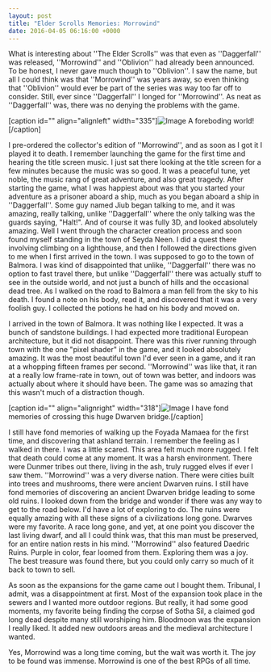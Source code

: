 ```yaml
---
layout: post
title: "Elder Scrolls Memories: Morrowind"
date: 2016-04-05 06:16:00 +0000
---
```

What is interesting about ''The Elder Scrolls'' was that even as ''Daggerfall'' was released, ''Morrowind'' and ''Oblivion'' had already been announced. To be honest, I never gave much though to ''Oblivion''. I saw the name, but all I could think was that ''Morrowind'' was years away, so even thinking that ''Oblivion'' would ever be part of the series was way too far off to consider. Still, ever since ''Daggerfall'' I longed for ''Morrowind''. As neat as ''Daggerfall'' was, there was no denying the problems with the game.

[caption id="" align="alignleft" width="335"]![Image](/https://www.jackeverett.com/rc_files/m/o/morrowind2.JPG) A foreboding world![/caption]

I pre-ordered the collector's edition of ''Morrowind'', and as soon as I got it I played it to death. I remember launching the game for the first time and hearing the title screen music. I just sat there looking at the title screen for a few minutes because the music was so good. It was a peaceful tune, yet noble, the music rang of great adventure, and also great tragedy. After starting the game, what I was happiest about was that you started your adventure as a prisoner aboard a ship, much as you began aboard a ship in ''Daggerfall''. Some guy named Jiub began talking to me, and it was amazing, really talking, unlike ''Daggerfall'' where the only talking was the guards saying, "Halt!". And of course it was fully 3D, and looked absolutely amazing. Well I went through the character creation process and soon found myself standing in the town of Seyda Neen. I did a quest there involving climbing on a lighthouse, and then I followed the directions given to me when I first arrived in the town. I was supposed to go to the town of Balmora. I was kind of disappointed that unlike, ''Daggerfall'' there was no option to fast travel there, but unlike ''Daggerfall'' there was actually stuff to see in the outside world, and not just a bunch of hills and the occasional dead tree. As I walked on the road to Balmora a man fell from the sky to his death. I found a note on his body, read it, and discovered that it was a very foolish guy. I collected the potions he had on his body and moved on.

I arrived in the town of Balmora. It was nothing like I expected. It was a bunch of sandstone buildings. I had expected more traditional European architecture, but it did not disappoint. There was this river running through town with the one "pixel shader" in the game, and it looked absolutely amazing. It was the most beautiful town I'd ever seen in a game, and it ran at a whopping fifteen frames per second. ''Morrowind'' was like that, it ran at a really low frame-rate in town, out of town was better, and indoors was actually about where it should have been. The game was so amazing that this wasn't much of a distraction though.

[caption id="" align="alignright" width="318"]![Image](/https://www.jackeverett.com/rc_files/m/o/morrowind1.JPG) I have fond memories of crossing this huge Dwarven bridge.[/caption]

I still have fond memories of walking up the Foyada Mamaea for the first time, and discovering that ashland terrain. I remember the feeling as I walked in there. I was a little scared. This area felt much more rugged. I felt that death could come at any moment. It was a harsh environment. There were Dunmer tribes out there, living in the ash, truly rugged elves if ever I saw them. ''Morrowind'' was a very diverse nation. There were cities built into trees and mushrooms, there were ancient Dwarven ruins. I still have fond memories of discovering an ancient Dwarven bridge leading to some old ruins. I looked down from the bridge and wonder if there was any way to get to the road below. I'd have a lot of exploring to do. The ruins were equally amazing with all these signs of a civilizations long gone. Dwarves were my favorite. A race long gone, and yet, at one point you discover the last living dwarf, and all I could think was, that this man must be preserved, for an entire nation rests in his mind. ''Morrowind'' also featured Daedric Ruins. Purple in color, fear loomed from them. Exploring them was a joy. The best treasure was found there, but you could only carry so much of it back to town to sell.

As soon as the expansions for the game came out I bought them. Tribunal, I admit, was a disappointment at first. Most of the expansion took place in the sewers and I wanted more outdoor regions. But really, it had some good moments, my favorite being finding the corpse of Sotha Sil, a claimed god long dead despite many still worshiping him. Bloodmoon was the expansion I really liked. It added new outdoors areas and the medieval architecture I wanted.

Yes, Morrowind was a long time coming, but the wait was worth it. The joy to be found was immense. Morrowind is one of the best RPGs of all time.
